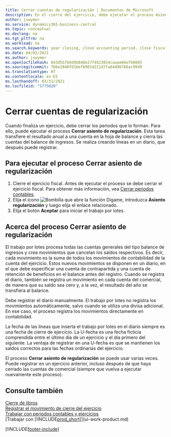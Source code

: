 ```yaml
---
title: Cerrar cuentas de regularización | Documentos de Microsoft
description: En el cierre del ejercicio, debe ejecutar el proceso Asiento regularización para cerrar los periodos contables que componen el ejercicio fiscal.
author: jswymer
ms.service: dynamics365-business-central
ms.topic: conceptual
ms.devlang: na
ms.tgt_pltfrm: na
ms.workload: na
ms.search.keywords: year closing, close accounting period, close fiscal year, bank account detailed trial balance
ms.date: 04/01/2021
ms.author: jswymer
ms.openlocfilehash: 843d5b766d9b840e27f4423854caaae66efb0805
ms.sourcegitcommit: 766e2840fd16efb901d211d7fa64d96766ac99d9
ms.translationtype: HT
ms.contentlocale: es-ES
ms.lasthandoff: 03/31/2021
ms.locfileid: "5775020"
---
```

# <a name="close-income-statement-accounts"></a>Cerrar cuentas de regularización
Cuando finaliza un ejercicio, debe cerrar los periodos que lo forman. Para ello, puede ejecutar el proceso **Cerrar asiento de regularización**. Esta tarea transfiere el resultado anual a una cuenta en la hoja de balance y cierra las cuentas del balance de ingresos. Se realiza creando líneas en un diario, que después puede registrar.

## <a name="to-run-the-close-income-statement-batch-job"></a>Para ejecutar el proceso Cerrar asiento de regularización
1. Cierre el ejercicio fiscal. Antes de ejecutar el proceso se debe cerrar el ejercicio fiscal. Para obtener más información, vea [Cerrar periodos contables](year-close-account-periods.md).
2. Elija el icono ![Bombilla que abre la función Dígame](media/ui-search/search_small.png "Dígame qué desea hacer"), introduzca **Asiento regularización** y luego elija el enlace relacionado.
3. Elija el botón **Aceptar** para iniciar el trabajo por lotes.

## <a name="about-the-close-income-statement-batch-job"></a>Acerca del proceso Cerrar asiento de regularización
El trabajo por lotes procesa todas las cuentas generales del tipo balance de ingresos y crea movimientos que cancelan los saldos respectivos. Es decir, cada movimiento es la suma de todos los movimientos de contabilidad de la cuenta del ejercicio. Estos nuevos movimientos se disponen en un diario, en el que debe especificar una cuenta de contrapartida y una cuenta de retención de beneficios en el balance antes del registro. Cuando se registra el diario, también se registra un movimiento en cada cuenta del comercial, de manera que su saldo sea cero y, a la vez, el resultado del año se transfiera al balance.

Debe registrar el diario manualmente. El trabajo por lotes no registra los movimientos automáticamente, salvo cuando se utiliza una divisa adicional. En ese caso, el proceso registra los movimientos directamente en contabilidad.

La fecha de las líneas que inserta el trabajo por lotes en el diario siempre es una fecha de cierre de ejercicio. La U-fecha es una fecha ficticia comprendida entre el último día de un ejercicio y el día primero del siguiente. La ventaja de registrar en una U-fecha es que se mantienen los saldos correctos para las fechas ordinarias del ejercicio.

El proceso **Cerrar asiento de regularización** se puede usar varias veces. Puede registrar en un ejercicio anterior, incluso después de que haya cerrado las cuentas de comercial (siempre que vuelva a ejecutar nuevamente este proceso).

## <a name="see-also"></a>Consulte también

[Cierre de libros](year-close-books.md)  
[Registrar el movimiento de cierre del ejercicio](year-how-post-year-end-close-entry.md)  
[Trabajar con periodos contables y ejercicios](finance-accounting-periods-and-fiscal-years.md)  
[Trabajar con [!INCLUDE[prod_short](includes/prod_short.md)]](ui-work-product.md)


[!INCLUDE[footer-include](includes/footer-banner.md)]